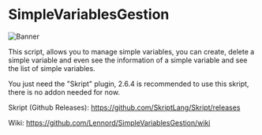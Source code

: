 # SimpleVariablesGestion

![Banner](https://user-images.githubusercontent.com/65398078/235501417-04ac5cb5-f20d-4a2a-b8c5-939cdb9403fc.png)

This script, allows you to manage simple variables, you can create, delete a simple variable and even see the information of a simple variable and see the list of simple variables.

You just need the "Skript" plugin, 2.6.4 is recommended to use this skript, there is no addon needed for now.

Skript (Github Releases): https://github.com/SkriptLang/Skript/releases

Wiki: https://github.com/Lennord/SimpleVariablesGestion/wiki
